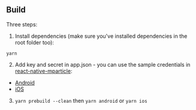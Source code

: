 ## Build

Three steps:

1. Install dependencies (make sure you've installed dependencies in the root folder too):

```
yarn
```

2. Add key and secret in app.json - you can use the sample credentials in [react-native-mparticle](https://github.com/mParticle/react-native-mparticle/):

* [Android](https://github.com/mParticle/react-native-mparticle/blob/main/sample/android/app/src/main/java/com/mparticlesample/MainApplication.java#L51)
* [iOS](https://github.com/mParticle/react-native-mparticle/blob/main/sample/ios/MParticleSample/AppDelegate.m#L20)

3. `yarn prebuild --clean` then `yarn android` or `yarn ios`